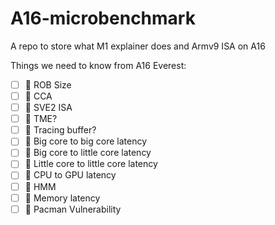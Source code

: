 # A16-microbenchmark
A repo to store what M1 explainer does and Armv9 ISA on A16

Things we need to know from A16 Everest:
- [ ] 🚧 ROB Size
- [ ] 🚧 CCA
- [ ] 🚧 SVE2 ISA
- [ ] 🚧 TME?
- [ ] 🚧 Tracing buffer?
- [ ] 🚧 Big core to big core latency
- [ ] 🚧 Big core to little core latency
- [ ] 🚧 Little core to little core latency
- [ ] 🚧 CPU to GPU latency
- [ ] 🚧 HMM
- [ ] 🚧 Memory latency
- [ ] 🚧 Pacman Vulnerability